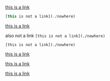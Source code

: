 [this is a link](./script_and_comments.md)

``` js
[this is not a link](./nowhere)
```

[this is a link](./script_and_comments.md)

also not a link `[this is not a link](./nowhere)`

```
[this is not a link](./nowhere)
```

[this is a link](./script_and_comments.md)

<script type="text/javascript">
[this is not a link](./nowhere)
</script>

[this is a link](./script_and_comments.md)

<!-- commented
[this is not a link](./nowhere)
-->

<!-- commented [this is not a link](./nowhere)-->

[this is a link](./script_and_comments.md)
